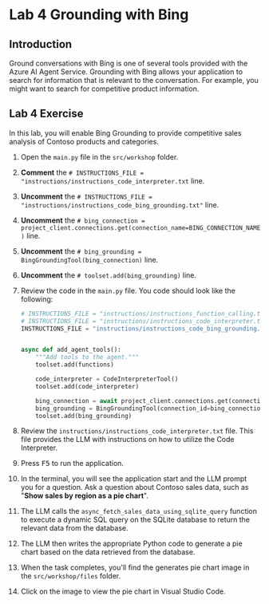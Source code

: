 # Lab 4 Grounding with Bing

## Introduction

Ground conversations with Bing is one of several tools provided with the Azure AI Agent Service. Grounding with Bing allows your application to search for information that is relevant to the conversation. For example, you might want to search for competitive product information.  

## Lab 4 Exercise

In this lab, you will enable Bing Grounding to provide competitive sales analysis of Contoso products and categories.

1. Open the `main.py` file in the `src/workshop` folder.
2. **Comment** the `# INSTRUCTIONS_FILE = "instructions/instructions_code_interpreter.txt` line.
3. **Uncomment** the `# INSTRUCTIONS_FILE = "instructions/instructions_code_bing_grounding.txt"` line.
4. **Uncomment** the `# bing_connection = project_client.connections.get(connection_name=BING_CONNECTION_NAME)` line.
5. **Uncomment** the `# bing_grounding = BingGroundingTool(bing_connection)` line.
6. **Uncomment** the `# toolset.add(bing_grounding)` line.
7. Review the code in the `main.py` file. You code should look like the following:

    ``` python
    # INSTRUCTIONS_FILE = "instructions/instructions_function_calling.txt"
    # INSTRUCTIONS_FILE = "instructions/instructions_code_interpreter.txt"
    INSTRUCTIONS_FILE = "instructions/instructions_code_bing_grounding.txt"


    async def add_agent_tools():
        """Add tools to the agent."""
        toolset.add(functions)

        code_interpreter = CodeInterpreterTool()
        toolset.add(code_interpreter)

        bing_connection = await project_client.connections.get(connection_name=BING_CONNECTION_NAME)
        bing_grounding = BingGroundingTool(connection_id=bing_connection.id)
        toolset.add(bing_grounding)
    ```

6. Review the `instructions/instructions_code_interpreter.txt` file. This file provides the LLM with instructions on how to utilize the Code Interpreter.
7. Press <kbd>F5</kbd> to run the application.
8. In the terminal, you will see the application start and the LLM prompt you for a question. Ask a question about Contoso sales data, such as "**Show sales by region as a pie chart**".
9. The LLM calls the `async_fetch_sales_data_using_sqlite_query` function to execute a dynamic SQL query on the SQLite database to return the relevant data from the database.
10. The LLM then writes the appropriate Python code to generate a pie chart based on the data retrieved from the database.
11. When the task completes, you'll find the generates pie chart image in the `src/workshop/files` folder.
12. Click on the image to view the pie chart in Visual Studio Code.

